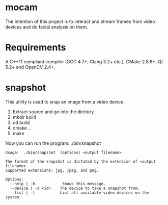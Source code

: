 mocam
=====

The intention of this project is to interact and stream frames from
video devices and do facial analysis on them.

Requirements
============

A C++11 compliant compiler (GCC 4.7+, Clang 3.2+ etc.), CMake 2.8.8+,
Qt 5.2+ and OpenCV 2.4+.

snapshot
========

This utility is used to snap an image from a video device.

1. Extract source and go into the diretory.
2. mkdir build
3. cd build
4. cmake ..
5. make

Now you can run the program: ./bin/snapshot

```
Usage:  ./bin/snapshot  (options) <output filename>

The format of the snapshot is dictated by the extension of <output filename>.
Supported extensions: jpg, jpeg, and png.

Options:
  --help | -h            Shows this message.
  --device | -d <id>    The device to take a snapshot from.
  --list | -l           List all available video devices on the system.
```
